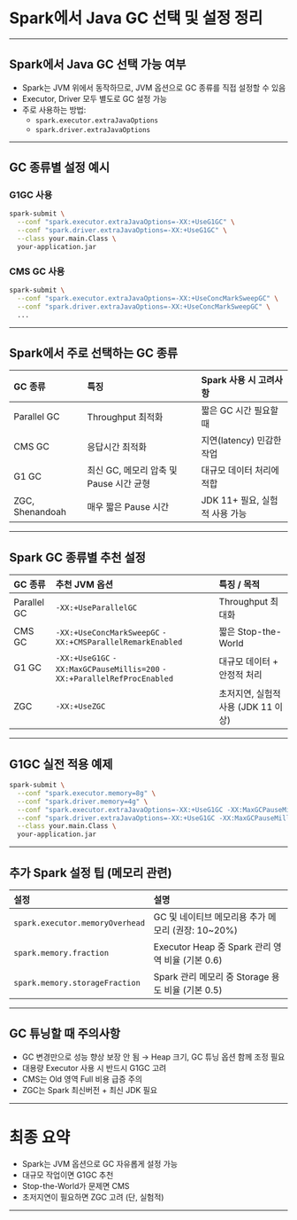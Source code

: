 
# Spark에서 Java GC 선택 및 설정 정리

---

## Spark에서 Java GC 선택 가능 여부

- Spark는 JVM 위에서 동작하므로, JVM 옵션으로 GC 종류를 직접 설정할 수 있음
- Executor, Driver 모두 별도로 GC 설정 가능
- 주로 사용하는 방법:
  - `spark.executor.extraJavaOptions`
  - `spark.driver.extraJavaOptions`

---

## GC 종류별 설정 예시

### G1GC 사용
```bash
spark-submit \
  --conf "spark.executor.extraJavaOptions=-XX:+UseG1GC" \
  --conf "spark.driver.extraJavaOptions=-XX:+UseG1GC" \
  --class your.main.Class \
  your-application.jar
```

### CMS GC 사용
```bash
spark-submit \
  --conf "spark.executor.extraJavaOptions=-XX:+UseConcMarkSweepGC" \
  --conf "spark.driver.extraJavaOptions=-XX:+UseConcMarkSweepGC" \
  ...
```

---

## Spark에서 주로 선택하는 GC 종류

| GC 종류 | 특징 | Spark 사용 시 고려사항 |
|:--------|:------|:----------------|
| Parallel GC | Throughput 최적화 | 짧은 GC 시간 필요할 때 |
| CMS GC | 응답시간 최적화 | 지연(latency) 민감한 작업 |
| G1 GC | 최신 GC, 메모리 압축 및 Pause 시간 균형 | 대규모 데이터 처리에 적합 |
| ZGC, Shenandoah | 매우 짧은 Pause 시간 | JDK 11+ 필요, 실험적 사용 가능 |

---

## Spark GC 종류별 추천 설정

| GC 종류 | 추천 JVM 옵션 | 특징 / 목적 |
|:--------|:--------------|:------------|
| Parallel GC | `-XX:+UseParallelGC` | Throughput 최대화 |
| CMS GC | `-XX:+UseConcMarkSweepGC` `-XX:+CMSParallelRemarkEnabled` | 짧은 Stop-the-World |
| G1 GC | `-XX:+UseG1GC` `-XX:MaxGCPauseMillis=200` `-XX:+ParallelRefProcEnabled` | 대규모 데이터 + 안정적 처리 |
| ZGC | `-XX:+UseZGC` | 초저지연, 실험적 사용 (JDK 11 이상) |

---

## G1GC 실전 적용 예제

```bash
spark-submit \
  --conf "spark.executor.memory=8g" \
  --conf "spark.driver.memory=4g" \
  --conf "spark.executor.extraJavaOptions=-XX:+UseG1GC -XX:MaxGCPauseMillis=200 -XX:+ParallelRefProcEnabled" \
  --conf "spark.driver.extraJavaOptions=-XX:+UseG1GC -XX:MaxGCPauseMillis=200 -XX:+ParallelRefProcEnabled" \
  --class your.main.Class \
  your-application.jar
```

---

## 추가 Spark 설정 팁 (메모리 관련)

| 설정 | 설명 |
|:-----|:-----|
| `spark.executor.memoryOverhead` | GC 및 네이티브 메모리용 추가 메모리 (권장: 10~20%) |
| `spark.memory.fraction` | Executor Heap 중 Spark 관리 영역 비율 (기본 0.6) |
| `spark.memory.storageFraction` | Spark 관리 메모리 중 Storage 용도 비율 (기본 0.5) |

---

## GC 튜닝할 때 주의사항

- GC 변경만으로 성능 향상 보장 안 됨 → Heap 크기, GC 튜닝 옵션 함께 조정 필요
- 대용량 Executor 사용 시 반드시 G1GC 고려
- CMS는 Old 영역 Full 비용 급증 주의
- ZGC는 Spark 최신버전 + 최신 JDK 필요

---

# 최종 요약

- Spark는 JVM 옵션으로 GC 자유롭게 설정 가능
- 대규모 작업이면 G1GC 추천
- Stop-the-World가 문제면 CMS
- 초저지연이 필요하면 ZGC 고려 (단, 실험적)

---

